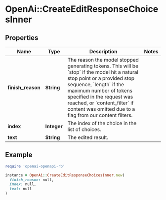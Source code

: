 # OpenAi::CreateEditResponseChoicesInner

## Properties

| Name | Type | Description | Notes |
| ---- | ---- | ----------- | ----- |
| **finish_reason** | **String** | The reason the model stopped generating tokens. This will be &#x60;stop&#x60; if the model hit a natural stop point or a provided stop sequence, &#x60;length&#x60; if the maximum number of tokens specified in the request was reached, or &#x60;content_filter&#x60; if content was omitted due to a flag from our content filters.  |  |
| **index** | **Integer** | The index of the choice in the list of choices. |  |
| **text** | **String** | The edited result. |  |

## Example

```ruby
require 'openai-openapi-rb'

instance = OpenAi::CreateEditResponseChoicesInner.new(
  finish_reason: null,
  index: null,
  text: null
)
```

